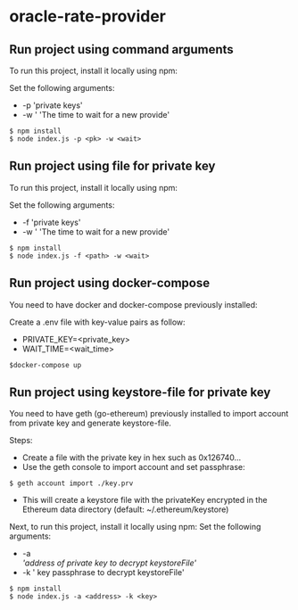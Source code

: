 # oracle-rate-provider

## Run project using command arguments
To run this project, install it locally using npm:

Set the following arguments:

* -p <pk>  'private keys'
* -w <wait> ' 'The time to wait for a new provide' 

```
$ npm install
$ node index.js -p <pk> -w <wait> 

```

## Run project using file for private key
To run this project, install it locally using npm:

Set the following arguments:

* -f <filePk>  'private keys'
* -w <wait> ' 'The time to wait for a new provide' 

```
$ npm install
$ node index.js -f <path> -w <wait> 

```

## Run project using docker-compose 
You need to have docker and docker-compose previously installed:

Create a .env file with key-value pairs as follow:

* PRIVATE_KEY=<private_key>
* WAIT_TIME=<wait_time>

```
$docker-compose up 

```

## Run project using keystore-file for private key
You need to have geth (go-ethereum) previously installed to import account from private key and generate keystore-file.

Steps:
* Create a file with the private key in hex such as 0x126740... 
* Use the geth console to import account and set passphrase: 
```
$ geth account import ./key.prv
```
* This will create a keystore file with the privateKey encrypted in the Ethereum data directory (default: ~/.ethereum/keystore)

Next, to run this project, install it locally using npm:
Set the following arguments:

* -a <address>  'address of private key to decrypt keystoreFile'
* -k <key> ' key passphrase to decrypt keystoreFile' 

```
$ npm install
$ node index.js -a <address> -k <key> 
```